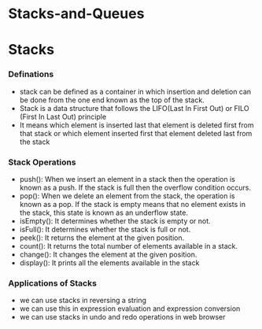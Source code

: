 # Stacks-and-Queues
<h1>Stacks</h1>
<h3>Definations</h3>
<ul>
  <li>stack can be defined as a container in which insertion and deletion can be done from the one end known as the top of the stack.</li>
  <li>Stack is a data structure that follows the LIFO(Last In First Out) or FILO (First In Last Out) principle</li>
  <li>It means which element is inserted last that element is deleted first from that stack or which element inserted first that element deleted last from the stack</li>
</ul>
<h3>Stack Operations</h3>
<ul>
  <li>push(): When we insert an element in a stack then the operation is known as a push. If the stack is full then the overflow condition occurs.</li>
  <li>pop(): When we delete an element from the stack, the operation is known as a pop. If the stack is empty means that no element exists in the stack, this state is known as an underflow state.</li>
  <li>isEmpty(): It determines whether the stack is empty or not.</li>
  <li>isFull(): It determines whether the stack is full or not.</li>
  <li>peek(): It returns the element at the given position.</li>
  <li>count(): It returns the total number of elements available in a stack.</li>
  <li>change(): It changes the element at the given position.</li>
  <li>display(): It prints all the elements available in the stack</li>
</ul>
<h3>Applications of Stacks</h3>
<ul>
  <li>we can use stacks in reversing a string</li>
  <li>we can use this in expression evaluation and expression conversion</li>
  <li>we can use stacks in undo and redo operations in web browser</li>
</ul>
